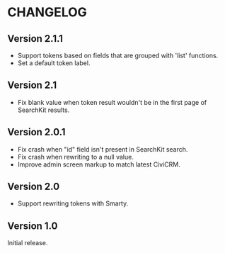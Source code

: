 # CHANGELOG

## Version 2.1.1

* Support tokens based on fields that are grouped with 'list' functions.
* Set a default token label.

## Version 2.1

* Fix blank value when token result wouldn't be in the first page of SearchKit results.

## Version 2.0.1

* Fix crash when "id" field isn't present in SearchKit search.
* Fix crash when rewriting to a null value.
* Improve admin screen markup to match latest CiviCRM.

## Version 2.0

* Support rewriting tokens with Smarty.

## Version 1.0

Initial release.
